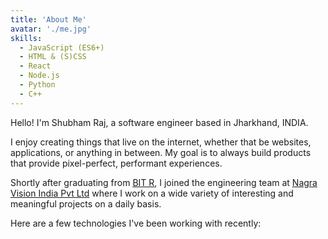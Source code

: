 ```yaml
---
title: 'About Me'
avatar: './me.jpg'
skills:
  - JavaScript (ES6+)
  - HTML & (S)CSS
  - React
  - Node.js
  - Python
  - C++
---
```


Hello! I'm Shubham Raj, a software engineer based in Jharkhand, INDIA.

I enjoy creating things that live on the internet, whether that be websites, applications, or anything in between. My goal is to always build products that provide pixel-perfect, performant experiences.

Shortly after graduating from [BIT R](https://www.bitraipur.ac.in/), I joined the engineering team at [Nagra Vision India Pvt Ltd](https://www.nagra.com/) where I work on a wide variety of interesting and meaningful projects on a daily basis.

Here are a few technologies I've been working with recently:

